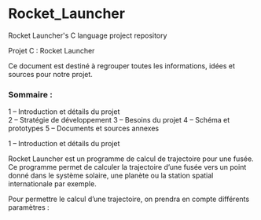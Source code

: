 # Rocket_Launcher
Rocket Launcher's C language project repository 

Projet C : Rocket Launcher

Ce document est destiné à regrouper toutes les informations, idées et sources pour notre projet. 

### Sommaire : 
   1 – Introduction et détails du projet 	
	 2 – Stratégie de développement 
	 3 – Besoins du projet 
	 4 – Schéma et prototypes
	 5 – Documents et sources annexes


1 – Introduction et détails du projet

Rocket Launcher est un programme de calcul de trajectoire pour une fusée. Ce programme permet de calculer la trajectoire d’une fusée vers un point donné dans le système solaire, une planète ou la station spatial internationale par exemple. 

Pour permettre le calcul d’une trajectoire, on prendra en compte différents paramètres : 
